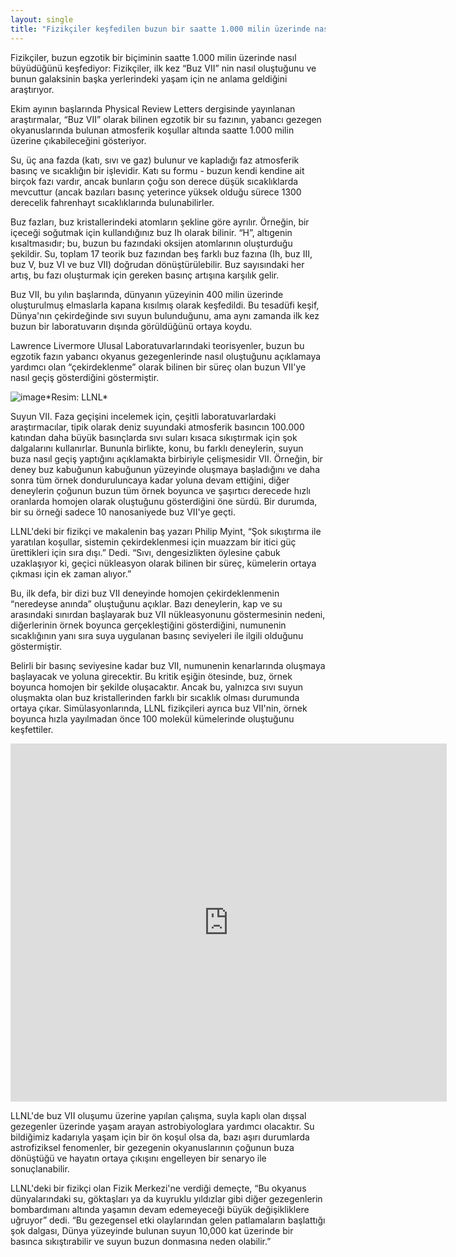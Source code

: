 ```yaml
---
layout: single
title: "Fizikçiler keşfedilen buzun bir saatte 1.000 milin üzerinde nasıl büyüdüğünü keşfettiler"
---
```

Fizikçiler, buzun egzotik bir biçiminin saatte 1.000 milin üzerinde nasıl büyüdüğünü keşfediyor: Fizikçiler, ilk kez “Buz VII” nin nasıl oluştuğunu ve bunun galaksinin başka yerlerindeki yaşam için ne anlama geldiğini araştırıyor.

Ekim ayının başlarında Physical Review Letters dergisinde yayınlanan araştırmalar, “Buz VII” olarak bilinen egzotik bir su fazının, yabancı gezegen okyanuslarında bulunan atmosferik koşullar altında saatte 1.000 milin üzerine çıkabileceğini gösteriyor.

Su, üç ana fazda (katı, sıvı ve gaz) bulunur ve kapladığı faz atmosferik basınç ve sıcaklığın bir işlevidir. Katı su formu - buzun kendi kendine ait birçok fazı vardır, ancak bunların çoğu son derece düşük sıcaklıklarda mevcuttur (ancak bazıları basınç yeterince yüksek olduğu sürece 1300 derecelik fahrenhayt sıcaklıklarında bulunabilirler.

<script async src="//pagead2.googlesyndication.com/pagead/js/adsbygoogle.js"></script>
<ins class="adsbygoogle"
     style="display:block; text-align:center;"
     data-ad-layout="in-article"
     data-ad-format="fluid"
     data-ad-client="ca-pub-7868661326160958"
     data-ad-slot="3072558811"></ins>
<script>
     (adsbygoogle = window.adsbygoogle || []).push({});
</script>

Buz fazları, buz kristallerindeki atomların şekline göre ayrılır. Örneğin, bir içeceği soğutmak için kullandığınız buz Ih olarak bilinir. “H”, altıgenin kısaltmasıdır; bu, buzun bu fazındaki oksijen atomlarının oluşturduğu şekildir. Su, toplam 17 teorik buz fazından beş farklı buz fazına (Ih, buz III, buz V, buz VI ve buz VII) doğrudan dönüştürülebilir. Buz sayısındaki her artış, bu fazı oluşturmak için gereken basınç artışına karşılık gelir.

Buz VII, bu yılın başlarında, dünyanın yüzeyinin 400 milin üzerinde oluşturulmuş elmaslarla kapana kısılmış olarak keşfedildi. Bu tesadüfi keşif, Dünya'nın çekirdeğinde sıvı suyun bulunduğunu, ama aynı zamanda ilk kez buzun bir laboratuvarın dışında görüldüğünü ortaya koydu.

Lawrence Livermore Ulusal Laboratuvarlarındaki teorisyenler, buzun bu egzotik fazın yabancı okyanus gezegenlerinde nasıl oluştuğunu açıklamaya yardımcı olan “çekirdeklenme” olarak bilinen bir süreç olan buzun VII'ye nasıl geçiş gösterdiğini göstermiştir.

![image](https://video-images.vice.com/articles/5bd3665b3e2dfd0006369cba/lede/1540581019194-ice875x500_0.jpeg?crop=1xw%3A0.9844969644405898xh%3Bcenter%2Ccenter&resize=2000%3A*)*Resim: LLNL*

Suyun VII. Faza geçişini incelemek için, çeşitli laboratuvarlardaki araştırmacılar, tipik olarak deniz suyundaki atmosferik basıncın 100.000 katından daha büyük basınçlarda sıvı suları kısaca sıkıştırmak için şok dalgalarını kullanırlar. Bununla birlikte, konu, bu farklı deneylerin, suyun buza nasıl geçiş yaptığını açıklamakta birbiriyle çelişmesidir VII. Örneğin, bir deney buz kabuğunun kabuğunun yüzeyinde oluşmaya başladığını ve daha sonra tüm örnek donduruluncaya kadar yoluna devam ettiğini, diğer deneylerin çoğunun buzun tüm örnek boyunca ve şaşırtıcı derecede hızlı oranlarda homojen olarak oluştuğunu gösterdiğini öne sürdü. Bir durumda, bir su örneği sadece 10 nanosaniyede buz VII'ye geçti.

LLNL'deki bir fizikçi ve makalenin baş yazarı Philip Myint, “Şok sıkıştırma ile yaratılan koşullar, sistemin çekirdeklenmesi için muazzam bir itici güç ürettikleri için sıra dışı.” Dedi. “Sıvı, dengesizlikten öylesine çabuk uzaklaşıyor ki, geçici nükleasyon olarak bilinen bir süreç, kümelerin ortaya çıkması için ek zaman alıyor.”

<script async src="//pagead2.googlesyndication.com/pagead/js/adsbygoogle.js"></script>
<ins class="adsbygoogle"
     style="display:block; text-align:center;"
     data-ad-layout="in-article"
     data-ad-format="fluid"
     data-ad-client="ca-pub-7868661326160958"
     data-ad-slot="3072558811"></ins>
<script>
     (adsbygoogle = window.adsbygoogle || []).push({});
</script>

Bu, ilk defa, bir dizi buz VII deneyinde homojen çekirdeklenmenin “neredeyse anında” oluştuğunu açıklar. Bazı deneylerin, kap ve su arasındaki sınırdan başlayarak buz VII nükleasyonunu göstermesinin nedeni, diğerlerinin örnek boyunca gerçekleştiğini gösterdiğini, numunenin sıcaklığının yanı sıra suya uygulanan basınç seviyeleri ile ilgili olduğunu göstermiştir.

Belirli bir basınç seviyesine kadar buz VII, numunenin kenarlarında oluşmaya başlayacak ve yoluna girecektir. Bu kritik eşiğin ötesinde, buz, örnek boyunca homojen bir şekilde oluşacaktır. Ancak bu, yalnızca sıvı suyun oluşmakta olan buz kristallerinden farklı bir sıcaklık olması durumunda ortaya çıkar. Simülasyonlarında, LLNL fizikçileri ayrıca buz VII'nin, örnek boyunca hızla yayılmadan önce 100 molekül kümelerinde oluştuğunu keşfettiler.

<iframe allowfullscreen frameborder="0" width="698" height="573" scrolling="no" id="molvideoplayer" title="Embed Player" src="https://www.dailymail.co.uk/embed/video/1499333.html"></iframe>

LLNL'de buz VII oluşumu üzerine yapılan çalışma, suyla kaplı olan dışsal gezegenler üzerinde yaşam arayan astrobiyologlara yardımcı olacaktır. Su bildiğimiz kadarıyla yaşam için bir ön koşul olsa da, bazı aşırı durumlarda astrofiziksel fenomenler, bir gezegenin okyanuslarının çoğunun buza dönüştüğü ve hayatın ortaya çıkışını engelleyen bir senaryo ile sonuçlanabilir.

LLNL'deki bir fizikçi olan Fizik Merkezi'ne verdiği demeçte, “Bu okyanus dünyalarındaki su, göktaşları ya da kuyruklu yıldızlar gibi diğer gezegenlerin bombardımanı altında yaşamın devam edemeyeceği büyük değişikliklere uğruyor” dedi. “Bu gezegensel etki olaylarından gelen patlamaların başlattığı şok dalgası, Dünya yüzeyinde bulunan suyun 10,000 kat üzerinde bir basınca sıkıştırabilir ve suyun buzun donmasına neden olabilir.”
